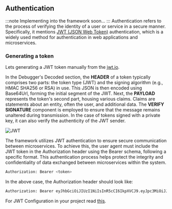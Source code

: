 
## Authentication 
:::note
Implementing into the framework soon...
:::
Authentication refers to the process of verifying the identity of a user or service in a secure manner. Specifically, it mentions [JWT (JSON Web Token)](https://jwt.io/introduction) authentication, which is a widely used method for authentication in web applications and microservices.

### Generating a token
Lets generating a JWT token manually from the [jwt.io](https://jwt.io/#debugger-io). 

In the Debugger's Decoded section, the **HEADER** of a token typically comprises two parts: the token type (JWT) and the signing algorithm (e.g., HMAC SHA256 or RSA) in use. This JSON is then encoded using Base64Url, forming the initial segment of the JWT. Next, the **PAYLOAD** represents the token's second part, housing various claims. Claims are statements about an entity, often the user, and additional data. The **VERIFY SIGNATURE** component is employed to ensure that the message remains unaltered during transmission. In the case of tokens signed with a private key, it can also verify the authenticity of the JWT sender.

![JWT](https://ik.imagekit.io/pavanKillada/Screenshot%20from%202023-09-19%2014-11-34.png?updatedAt=1695113314578)

The framework utilizes JWT authentication to ensure secure communication between microservices. To achieve this, the user agent must include the JWT token in the Authorization header using the Bearer schema, following a specific format. This authentication process helps protect the integrity and confidentiality of data exchanged between microservices within the system.
```bash
Authorization: Bearer <token>
```
In the above case, the Authorization header should look like:
```bash
Authorization: Bearer eyJhbGciOiJIUzI1NiIsInR5cCI6IkpXVCJ9.eyJpc3MiOiJJU1NfS0VZIiwiYXVkIjoiQVVEX0tFWSJ9.GiLivqXa74WmDzSbgUg9fe5y8Pedw1PS-DkebOM5mIc
```
For JWT Configuration in your project read [this](/docs/authentication/configuration.md).